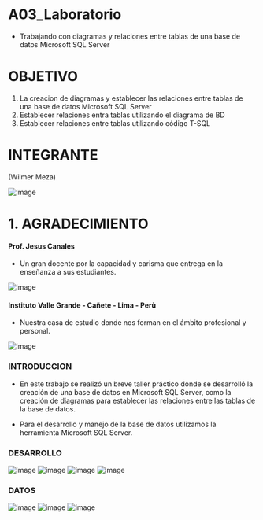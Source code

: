 # A03_Laboratorio
- Trabajando con diagramas y relaciones entre tablas de una base de datos Microsoft SQL Server

# OBJETIVO
1. La creacion de diagramas y establecer las relaciones entre tablas de una base de datos Microsoft SQL Server
2. Establecer relaciones entra tablas utilizando el diagrama de BD
3. Establecer relaciones entre tablas utilizando código T-SQL


# INTEGRANTE
(Wilmer Meza)

![image](https://user-images.githubusercontent.com/55814963/122267088-19ed3f80-cea0-11eb-9764-fedbecdbcf5a.png)

# 1. AGRADECIMIENTO

#### Prof. Jesus Canales

- Un gran docente por la capacidad y carisma que entrega en la enseñanza a sus estudiantes.

![image](https://user-images.githubusercontent.com/55814963/125204556-82cb9b80-e243-11eb-9b76-d6f62e2af3f2.png)

#### Instituto Valle Grande - Cañete - Lima - Perù

- Nuestra casa de estudio donde nos forman en el ámbito profesional y personal.

![image](https://user-images.githubusercontent.com/55814963/122269801-3b9bf600-cea3-11eb-9ab3-f6b60974979e.png)


### INTRODUCCION
- En este trabajo se realizó un breve taller práctico donde se  desarrolló la creación de una base de datos en Microsoft SQL Server, como la creación de diagramas para establecer las relaciones entre las tablas de la base de datos.

- Para el desarrollo y manejo de la base de datos utilizamos la herramienta  Microsoft SQL Server.

### DESARROLLO

![image](https://user-images.githubusercontent.com/55814963/125710487-f4451bd2-9a2a-4672-a0e7-d42f07f2e6b7.png)
![image](https://user-images.githubusercontent.com/55814963/125710492-49179894-21b1-4664-a70f-b425bab8b9a4.png)
![image](https://user-images.githubusercontent.com/55814963/125710498-5beb337a-7ed0-4f87-aefc-856417885430.png)
![image](https://user-images.githubusercontent.com/55814963/125710552-0a49bcdf-557f-412c-8daf-049e97dac9c6.png)





### DATOS

![image](https://user-images.githubusercontent.com/55814963/125710285-b5aaedf0-d7f1-4993-88be-e252b951f24f.png)
![image](https://user-images.githubusercontent.com/55814963/125710292-6a7079a1-8187-471a-8d24-87d88284affe.png)
![image](https://user-images.githubusercontent.com/55814963/125710300-6516209a-3f20-4374-97c1-b428767761f4.png)



